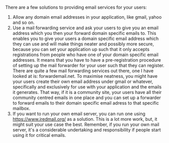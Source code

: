 There are a few solutions to providing email services for your users:

1. Allow any domain email addresses in your application, like gmail, yahoo and so on.
2. Use a mail forwarding service and ask your users to give you an email address which you then your forward domain specific emails to. This enables you to give your users a domain specific email address which they can use and will make things neater and possibly more secure, because you can set your application up such that it only accepts registrations from people who have one of your domain specific email addresses. It means that you have to have a pre-registration procedure of setting up the mail forwarder for your user such that they can register. There are quite a few mail forwarding services out there, one I have looked at is: forwardemail.net.
To maximise neatness, you might have your users create their own email address under gmail or whatever, specifically and exclusively for use with your application and the emails it generates. That way, if it is a community site, your users have all their community centred emails in one place and you can set up a forwarder to forward emails to their domain specific email adress to that specific mailbox. 
3. If you want to run your own email server, you can run one using https://www.iredmail.org/ as a solution. This is a lot more work, but, it might suit your use case the best. Remember, if you run your own mail server, it's a considerable undertaking and responsibility if people start using it for critical emails. 
